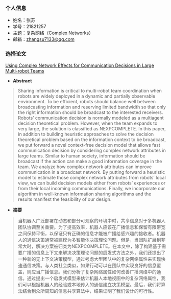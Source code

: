### 个人信息
- 姓名：张苏
- 学号：21821257
- 主题：复杂网络（Complex Networks）
- 邮箱：zhangsu7133@qq.com

### 选择论文

[Using Complex Network Effects for Communication Decisions in Large Multi-robot Teams](https://dl.acm.org/citation.cfm?id=2615731.2615842)

* **Abstract**
> Sharing information is critical to multi-robot team coordination when robots are widely deployed in a dynamic and partially observable environment. To be efficient, robots should balance well between broadcasting information and reserving limited bandwidth so that only the right information should be broadcast to the interested receivers. Robots’ communication decision is normally modeled as a multiagent decision theoretical problem. However, when the team expands to very large, the solution is classified as NEXPCOMPLETE. In this paper, in addition to building heuristic approaches to solve the decision theoretical problem based on the information context to be broadcast, we put forward a novel context-free decision model that allows fast communication decision by considering complex network attributes in large teams. Similar to human society, information should be broadcast if the action can make a good information coverage in the team. We analyze how complex network attributes can improve communication in a broadcast network. By putting forward a heuristic model to estimate those complex network attributes from robots’ local view, we can build decision models either from robots’ experiences or from their local incoming communications. Finally, we incorporate our algorithm in well-known information sharing algorithms and the results manifest the feasibility of our design.

* **摘要**
> 当机器人广泛部署在动态和部分可观察的环境中时，共享信息对于多机器人团队协调至关重要。为了提高效率，机器人应该在广播信息和保留有限带宽之间保持平衡，以保证只有正确的信息才能被广播给感兴趣的接收者。机器人的通信决策通常被建模为多智能体决策理论问题。但是，当团队扩展到非常大时，解决方案被归类为NEXPCOMPLETE。在本文中，除了构建基于需要广播的信息上下文来解决决策理论问题的启发式方法之外，我们还提出了一种新的无上下文决策模型，通过考虑大型团队中的复杂网络属性来实现快速通信决策。与人类社会类似，如果行动可以在团队中实现良好的信息覆盖，则应当广播信息。我们分析了复杂网络属性如何改善广播网络中的通信。通过提出一个启发式模型来估计机器人本地视图中的复杂网络属性，我们可以根据机器人的经验或本地传入的通信建立决策模型。最后，我们将算法结合到众所周知的信息共享算法中，结果证明了我们设计的可行性。
